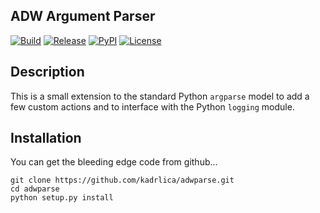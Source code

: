 ADW Argument Parser
---------

[![Build](https://img.shields.io/travis/kadrlica/adwparse.svg)](https://travis-ci.org/kadrlica/adwparse)
[![Release](https://img.shields.io/github/release/kadrlica/adwparse.svg)](../../releases)
[![PyPI](https://img.shields.io/pypi/v/adwparse.svg)](https://pypi.python.org/pypi/adwparse)
[![License](https://img.shields.io/badge/license-MIT-blue.svg)](../../)

Description
-----------

This is a small extension to the standard Python `argparse` model to add a few custom actions and to interface with the Python `logging` module.

Installation
------------
You can get the bleeding edge code from github...

```
git clone https://github.com/kadrlica/adwparse.git
cd adwparse
python setup.py install
```
